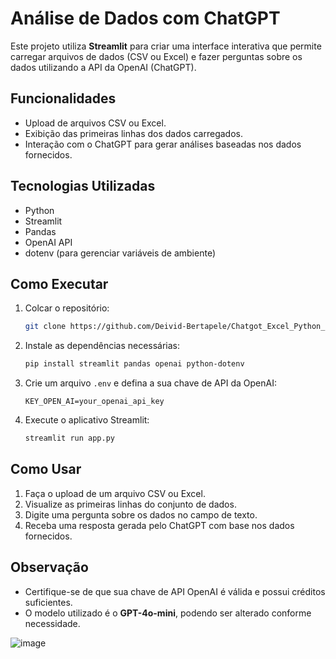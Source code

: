# Análise de Dados com ChatGPT

Este projeto utiliza **Streamlit** para criar uma interface interativa que permite carregar arquivos de dados (CSV ou Excel) e fazer perguntas sobre os dados utilizando a API da OpenAI (ChatGPT).

## Funcionalidades
- Upload de arquivos CSV ou Excel.
- Exibição das primeiras linhas dos dados carregados.
- Interação com o ChatGPT para gerar análises baseadas nos dados fornecidos.

## Tecnologias Utilizadas
- Python
- Streamlit
- Pandas
- OpenAI API
- dotenv (para gerenciar variáveis de ambiente)

## Como Executar
1. Colcar o repositório:
    ```bash
    git clone https://github.com/Deivid-Bertapele/Chatgot_Excel_Python_Streamlit.git
    ```
2. Instale as dependências necessárias:
    ```bash
    pip install streamlit pandas openai python-dotenv
    ```
3. Crie um arquivo `.env` e defina a sua chave de API da OpenAI:
    ```
    KEY_OPEN_AI=your_openai_api_key
    ```
4. Execute o aplicativo Streamlit:
    ```bash
    streamlit run app.py
    ```

## Como Usar
1. Faça o upload de um arquivo CSV ou Excel.
2. Visualize as primeiras linhas do conjunto de dados.
3. Digite uma pergunta sobre os dados no campo de texto.
4. Receba uma resposta gerada pelo ChatGPT com base nos dados fornecidos.

## Observação
- Certifique-se de que sua chave de API OpenAI é válida e possui créditos suficientes.
- O modelo utilizado é o **GPT-4o-mini**, podendo ser alterado conforme necessidade.

![image](https://github.com/user-attachments/assets/0414e25e-efb0-41d8-a5b3-e1ee33dc29cc)



